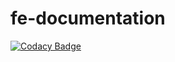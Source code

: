 # fe-documentation

[![Codacy Badge](https://api.codacy.com/project/badge/Grade/621ebc120c4548da8f7b724834696c63)](https://app.codacy.com/gh/paypay/fe-documentation?utm_source=github.com&utm_medium=referral&utm_content=paypay/fe-documentation&utm_campaign=Badge_Grade_Dashboard)